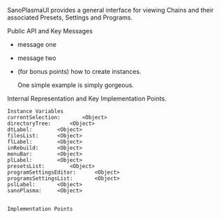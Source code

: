SanoPlasmaUI provides a general interface for viewing Chains and their associated Presets, Settings and Programs.

Public API and Key Messages

- message one   
- message two 
- (for bonus points) how to create instances.

   One simple example is simply gorgeous.
 
Internal Representation and Key Implementation Points.

    Instance Variables
	currentSelection:		<Object>
	directoryTree:		<Object>
	dtLabel:		<Object>
	filesList:		<Object>
	flLabel:		<Object>
	inRebuild:		<Object>
	menuBar:		<Object>
	plLabel:		<Object>
	presetsList:		<Object>
	programSettingsEditor:		<Object>
	programsSettingsList:		<Object>
	pslLabel:		<Object>
	sanoPlasma:		<Object>


    Implementation Points